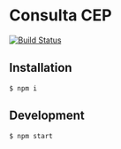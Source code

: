 # Consulta CEP

[![Build Status](https://travis-ci.org/marcelorl/consulta-cep.svg?branch=master)](https://travis-ci.org/marcelorl/consulta-cep)

## Installation

```
$ npm i
```

## Development

```
$ npm start
```
